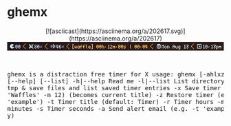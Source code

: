 # ghemx

<p align="center">
[![asciicast](https://asciinema.org/a/202617.svg)](https://asciinema.org/a/202617)


<img src="https://github.com/csmertx/ghemx/blob/master/ghemx_screenshot.png?raw=true" alt="Preview of ghemx"/>
</p>
<pre>


ghemx is a distraction free timer for X
usage: ghemx [-ahlxztrms] [--help] [--list]
-h|--help     Read me
-l|--list     List directory of ghemx tmp & save files
              and list saved timer entries
-x            Save timer (e.g. -x 'Waffles' -m 12)
              (becomes current title)
-z            Restore timer (e.g. -z 'example')
-t            Timer title (default: Timer)
-r            Timer hours
-m            Timer minutes
-s            Timer seconds
-a            Send alert email (e.g. -t 'example' -s 15 -a y)
</pre>
